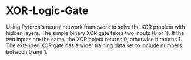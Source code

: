# XOR-Logic-Gate
Using Pytorch's neural network framework to solve the XOR problem with hidden layers. The simple binary XOR gate takes two inputs (0 or 1). If the two inputs are the same, the XOR object returns 0, otherwise it returns 1. The extended XOR gate has a wider training data set to include numbers between 0 and 1.
